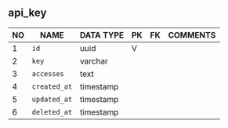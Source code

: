 
api_key
----------------------------


NO | NAME | DATA TYPE | PK | FK | COMMENTS
---|------|-----------|----|----|-------------------
1|`id` | uuid | V |  | 
2|`key` | varchar |  |  | 
3|`accesses` | text |  |  | 
4|`created_at` | timestamp |  |  | 
5|`updated_at` | timestamp |  |  | 
6|`deleted_at` | timestamp |  |  | 
